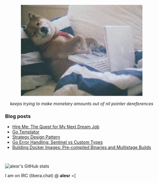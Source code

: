 <p align="center">
  <img src="assets/img/programmer.webp" alt="programmer">
</p>
<p align="center"><i>keeps trying to make monetary amounts out of nil pointer dereferences</i></p>

### Blog posts
<!-- BLOG-POST-LIST:START -->
- [Hire Me: The Quest for My Next Dream Job](https://alesr.github.io/posts/job-quest/)
- [Go Templator](https://alesr.github.io/posts/go-templator/)
- [Strategy Design Pattern](https://alesr.github.io/posts/strategy-pattern/)
- [Go Error Handling: Sentinel vs Custom Types](https://alesr.github.io/posts/go-errors/)
- [Building Docker Images: Pre-compiled Binaries and Multistage Builds](https://alesr.github.io/posts/docker-build/)
<!-- BLOG-POST-LIST:END -->

<br>

![alesr's GitHub stats](https://github-readme-stats-ivory-six-76.vercel.app/api?username=alesr&show=reviews,discussions_started,discussions_answered,prs_merged,prs_merged_percentage&hide=reviews,discussions_started,discussions_answered&show_icons=true&theme=tokyonight&rank_icon=github)


I am on IRC (libera.chat) @ **alesr** =]
